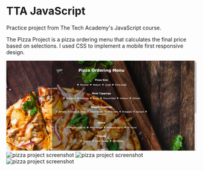 # TTA JavaScript
Practice project from The Tech Academy's JavaScript course.

The Pizza Project is a pizza ordering menu that calculates the final price based on selections. I used CSS to implement a mobile first responsive design.

![pizza project screenshot](js-pizza-project-solution/screenshots/pic1.png)
![pizza project screenshot](screenshots/pic1.png)
![pizza project screenshot]()
![pizza project screenshot]()
